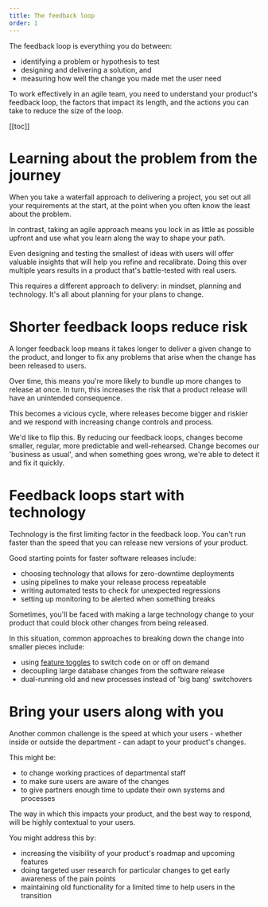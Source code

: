 ```yaml
---
title: The feedback loop
order: 1
---
```


The feedback loop is everything you do between:

* identifying a problem or hypothesis to test
* designing and delivering a solution, and
* measuring how well the change you made met the user need

To work effectively in an agile team, you need to understand your product's feedback loop, the factors that impact its length, and the actions you can take to reduce the size of the loop.

[[toc]]


# Learning about the problem from the journey

When you take a waterfall approach to delivering a project, you set out all your requirements at the start, at the point when you often know the least about the problem.

In contrast, taking an agile approach means you lock in as little as possible upfront and use what you learn along the way to shape your path.

Even designing and testing the smallest of ideas with users will offer valuable insights that will help you refine and recalibrate. Doing this over multiple years results in a product that's battle-tested with real users.

This requires a different approach to delivery: in mindset, planning and technology. It's all about planning for your plans to change.


# Shorter feedback loops reduce risk

A longer feedback loop means it takes longer to deliver a given change to the product, and longer to fix any problems that arise when the change has been released to users.

Over time, this means you're more likely to bundle up more changes to release at once. In turn, this increases the risk that a product release will have an unintended consequence.

This becomes a vicious cycle, where releases become bigger and riskier and we respond with increasing change controls and process.

We'd like to flip this. By reducing our feedback loops, changes become smaller, regular, more predictable and well-rehearsed. Change becomes our 'business as usual', and when something goes wrong, we're able to detect it and fix it quickly.


# Feedback loops start with technology

Technology is the first limiting factor in the feedback loop. You can't run faster than the speed that you can release new versions of your product.

Good starting points for faster software releases include:

* choosing technology that allows for zero-downtime deployments
* using pipelines to make your release process repeatable
* writing automated tests to check for unexpected regressions
* setting up monitoring to be alerted when something breaks

Sometimes, you'll be faced with making a large technology change to your product that could block other changes from being released.

In this situation, common approaches to breaking down the change into smaller pieces include:

* using [feature toggles](https://martinfowler.com/bliki/FeatureToggle.html) to switch code on or off on demand
* decoupling large database changes from the software release
* dual-running old and new processes instead of 'big bang' switchovers


# Bring your users along with you

Another common challenge is the speed at which your users - whether inside or outside the department - can adapt to your product's changes.

This might be:

* to change working practices of departmental staff
* to make sure users are aware of the changes
* to give partners enough time to update their own systems and processes

The way in which this impacts your product, and the best way to respond, will be highly contextual to your users.

You might address this by:

* increasing the visibility of your product's roadmap and upcoming features
* doing targeted user research for particular changes to get early awareness of the pain points
* maintaining old functionality for a limited time to help users in the transition



